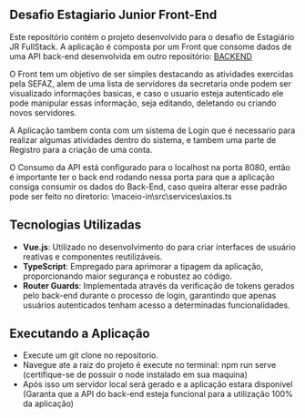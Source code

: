 ## Desafio Estagiario Junior Front-End

Este repositório contém o projeto desenvolvido para o desafio de Estagiário JR FullStack.
A aplicação é composta por um Front que consome dados de uma API back-end desenvolvida em outro repositório: [BACKEND](https://github.com/DiogoPedrosaa/EstagiarioJR-FullStack-Challenge) <p>
O Front tem um objetivo de ser simples destacando as atividades exercidas pela SEFAZ, alem de uma lista de servidores da secretaria onde podem ser visualizado informações basicas, e caso o usuario esteja autenticado ele pode manipular essas informação, seja editando, deletando ou criando novos servidores. <p>
A Aplicação tambem conta com um sistema de Login que é necessario para realizar algumas atividades dentro do sistema, e tambem uma parte de Registro para a criação de uma conta. <P>
O Consumo da API está configurado para o localhost na porta 8080, então é importante ter o back end rodando nessa porta para que a aplicação consiga consumir os dados do Back-End, caso queira alterar esse padrão pode ser feito no diretorio: \maceio-in\src\services\axios.ts

## Tecnologias Utilizadas

- **Vue.js**: Utilizado no desenvolvimento do para criar interfaces de usuário reativas e componentes reutilizáveis.
- **TypeScript**: Empregado para aprimorar a tipagem da aplicação, proporcionando maior segurança e robustez ao código.
- **Router Guards**: Implementada através da verificação de tokens gerados pelo back-end durante o processo de login, garantindo que apenas usuários autenticados tenham acesso a determinadas funcionalidades.


## Executando a Aplicação ##

- Execute um git clone no repositorio.
- Navegue ate a raiz do projeto é execute no terminal: npm run serve (certifique-se de possuir o node instalado em sua maquina)
- Após isso um servidor local será gerado e a aplicação estara disponivel (Garanta que a API do back-end esteja funcional para a utilização 100% da aplicação)


